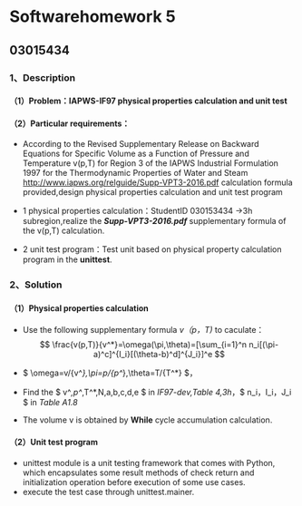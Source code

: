 # Softwarehomework 5
## 03015434

### 1、Description

#### （1）Problem：IAPWS-IF97 physical properties calculation and unit test 

#### （2）Particular requirements：

* According to the Revised Supplementary Release on Backward Equations for Specific Volume as a Function of Pressure and Temperature v(p,T) for Region 3 of the IAPWS Industrial Formulation 1997 for the Thermodynamic Properties of Water and Steam http://www.iapws.org/relguide/Supp-VPT3-2016.pdf calculation formula provided,design physical properties calculation and unit test program

 * 1 physical properties calculation：StudentID 030153434 ->3h subregion,realize the ***Supp-VPT3-2016.pdf*** supplementary formula of the v(p,T) calculation.

 * 2 unit test program：Test unit based on physical property calculation program in the **unittest**.

### 2、Solution

#### （1）Physical properties calculation

* Use the following supplementary formula *v（p，T)* to caculate：
$$ \frac{v(p,T)}{v^*}=\omega(\pi,\theta)=[\sum_{i=1}^n n_i[(\pi-a)^c]^{I_i}[(\theta-b)^d]^{J_i}]^e $$
 * $ \omega=v/{v^*},\pi=p/{p^*},\theta=T/{T^*} $，
 
 * Find the $ v^*,p^*,T^*,N,a,b,c,d,e $ in *IF97-dev,Table 4,3h*，$ n_i，I_i，J_i $ in *Table A1.8*
   
 * The volume v is obtained by **While** cycle accumulation calculation.

#### （2）Unit test program

* unittest module is a unit testing framework that comes with Python, which encapsulates some result methods of check return and       initialization operation before execution of some use cases.
* execute the test case through unittest.mainer.